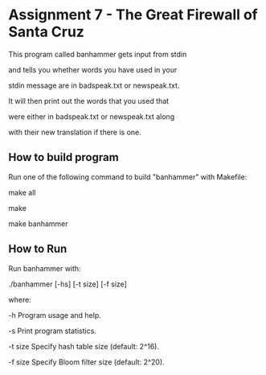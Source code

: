 # Assignment 7 - The Great Firewall of Santa Cruz

This program called banhammer gets input from stdin

and tells you whether words you have used in your

stdin message are in badspeak.txt or newspeak.txt.

It will then print out the words that you used that

were either in badspeak.txt or newspeak.txt along

with their new translation if there is one.

## How to build program

Run one of the following command to build "banhammer" with Makefile:

make all

make

make banhammer

## How to Run

Run banhammer with:

  ./banhammer [-hs] [-t size] [-f size]

where:

  -h           Program usage and help.

  -s           Print program statistics.

  -t size      Specify hash table size (default: 2^16).

  -f size      Specify Bloom filter size (default: 2^20).
